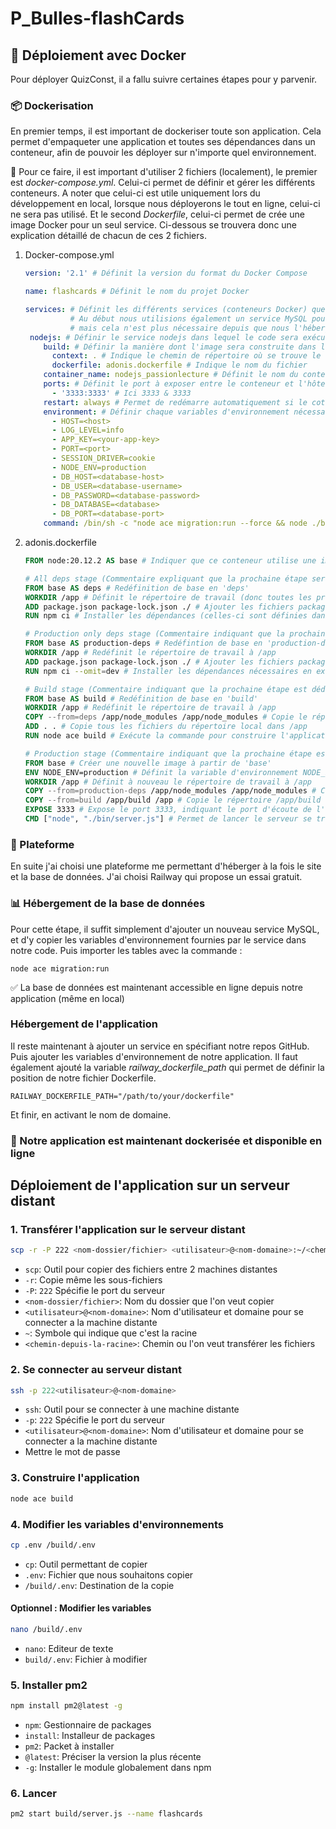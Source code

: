 # P_Bulles-flashCards
## 🐳 Déploiement avec Docker 
Pour déployer QuizConst, il a fallu suivre certaines étapes pour y parvenir. 

### 📦 Dockerisation
En premier temps, il est important de dockeriser toute son application. Cela permet d'empaqueter une application et toutes ses dépendances dans un conteneur, afin de pouvoir les déployer sur n'importe quel environnement. 

📁 Pour ce faire, il est important d'utiliser 2 fichiers (localement), le premier est *docker-compose.yml*. Celui-ci permet de définir et gérer les différents conteneurs. A noter que celui-ci est utile uniquement lors du développement en local, lorsque nous déployerons le tout en ligne, celui-ci ne sera pas utilisé. Et le second *Dockerfile*, celui-ci permet de crée une image Docker pour un seul service.
Ci-dessous se trouvera donc une explication détaillé de chacun de ces 2 fichiers.

1) Docker-compose.yml
   ```yml
   version: '2.1' # Définit la version du format du Docker Compose

   name: flashcards # Définit le nom du projet Docker
   
   services: # Définit les différents services (conteneurs Docker) que l'application utilise.
             # Au début nous utilisions également un service MySQL pour la base de données,
             # mais cela n'est plus nécessaire depuis que nous l'hébergeons en ligne 
    nodejs: # Définir le service nodejs dans lequel le code sera exécuté. (AdonisJS)
       build: # Définir la manière dont l'image sera construite dans le Dockerfile
         context: . # Indique le chemin de répertoire où se trouve le fichier DockerFile
         dockerfile: adonis.dockerfile # Indique le nom du fichier
       container_name: nodejs_passionlecture # Définit le nom du conteneur.
       ports: # Définit le port à exposer entre le conteneur et l'hôte
         - '3333:3333' # Ici 3333 & 3333
       restart: always # Permet de redémarre automatiquement si le cotneneur se termine. Cela permet d'avoir un conteneur toujours actif
       environment: # Définir chaque variables d'environnement nécessaire au bon fonctionnement de l'application
         - HOST=<host>
         - LOG_LEVEL=info
         - APP_KEY=<your-app-key>
         - PORT=<port>
         - SESSION_DRIVER=cookie
         - NODE_ENV=production
         - DB_HOST=<database-host>
         - DB_USER=<database-username>
         - DB_PASSWORD=<database-password>
         - DB_DATABASE=<database>
         - DB_PORT=<database-port>
       command: /bin/sh -c "node ace migration:run --force && node ./bin/server.js" # Commande s'exécutant au démarrage du conteneur (effectzer les migrations et lancer le serveur.)
   ```
2) adonis.dockerfile
   ```dockerfile
   FROM node:20.12.2 AS base # Indiquer que ce conteneur utilise une image node que nous renommons base.

   # All deps stage (Commentaire expliquant que la prochaine étape sera dédiée à l'installation des dépendances)
   FROM base AS deps # Redéfinition de base en 'deps'
   WORKDIR /app # Définit le répertoire de travail (donc toutes les prochaines commande seront exécutées dans /app)
   ADD package.json package-lock.json ./ # Ajouter les fichiers package*.json au répertoire du conteneur.
   RUN npm ci # Installer les dépendances (celles-ci sont définies dans package-lock.json)
   
   # Production only deps stage (Commentaire indiquant que la prochaine étape sera l'installation des dépendances spécifiques à la production)
   FROM base AS production-deps # Redéfintion de base en 'production-deps'
   WORKDIR /app # Redéfinit le répertoire de travail à /app
   ADD package.json package-lock.json ./ # Ajouter les fichiers package*.json au répertoire du conteneur
   RUN npm ci --omit=dev # Installer les dépendances nécessaires en exclusant les dépendances de développement (❌--save-dev)
   
   # Build stage (Commentaire indiquant que la prochaine étape est dédiée à la construction de l'application)
   FROM base AS build # Redéfinition de base en 'build'
   WORKDIR /app # Redéfinit le répertoire de travail à /app
   COPY --from=deps /app/node_modules /app/node_modules # Copie le répertoire /app/node_modules de l'étape deps dans l'étape build
   ADD . . # Copie tous les fichiers du répertoire local dans /app
   RUN node ace build # Exécute la commande pour construire l'application AdonisJS
   
   # Production stage (Commentaire indiquant que la prochaine étape est dédiée à la production)
   FROM base # Créer une nouvelle image à partir de 'base'
   ENV NODE_ENV=production # Définit la variable d'environnement NODE_ENV en 'production'. Cela permet à l'application de s'exécuter dans un mode de production optimisé.
   WORKDIR /app # Définit à nouveau le répertoire de travail à /app
   COPY --from=production-deps /app/node_modules /app/node_modules # Copie les dépendances de production installées à l'étape 'production-deps'
   COPY --from=build /app/build /app # Copie le répertoire /app/build dans /app
   EXPOSE 3333 # Expose le port 3333, indiquant le port d'écoute de l'application.
   CMD ["node", "./bin/server.js"] # Permet de lancer le serveur se trouvant dans le répertoire bin
   ```
   

### 🚀 Plateforme
En suite j'ai choisi une plateforme me permettant d'héberger à la fois le site et la base de données. J'ai choisi Railway qui propose un essai gratuit.

### 📊 Hébergement de la base de données
Pour cette étape, il suffit simplement d'ajouter un nouveau service MySQL, et d'y copier les variables d'environnement fournies par le service dans notre code. Puis importer les tables avec la commande : 
   ```ace
   node ace migration:run
   ```

✅ La base de données est maintenant accessible en ligne depuis notre application (même en local)

### Hébergement de l'application
Il reste maintenant à ajouter un service en spécifiant notre repos GitHub. Puis ajouter les variables d'environnement de notre application. Il faut également ajouté la variable *railway_dockerfile_path* qui permet de définir la position de notre fichier Dockerfile.
   ```env
   RAILWAY_DOCKERFILE_PATH="/path/to/your/dockerfile"
   ```
Et finir, en activant le nom de domaine.
### 🎉 Notre application est maintenant dockerisée et disponible en ligne

## Déploiement de l'application sur un serveur distant
 
### 1. Transférer l'application sur le serveur distant
```bash
scp -r -P 222 <nom-dossier/fichier> <utilisateur>@<nom-domaine>:~/<chemin-depuis-la-racine>
```
-   `scp`: Outil pour copier des fichiers entre 2 machines distantes
-   `-r`: Copie même les sous-fichiers
-   `-P`: `222` Spécifie le port du serveur
-   `<nom-dossier/fichier>`: Nom du dossier que l'on veut copier
-   `<utilisateur>@<nom-domaine>`: Nom d'utilisateur et domaine pour se connecter a la machine distante
-   `~`: Symbole qui indique que c'est la racine
-   `<chemin-depuis-la-racine>`: Chemin ou l'on veut transférer les fichiers
 
### 2. Se connecter au serveur distant
```bash
ssh -p 222<utilisateur>@<nom-domaine>
```
 
-   `ssh`: Outil pour se connecter à une machine distante
-   `-p`: `222` Spécifie le port du serveur
-   `<utilisateur>@<nom-domaine>`: Nom d'utilisateur et domaine pour se connecter a la machine distante
- Mettre le mot de passe

### 3. Construire l'application
```bash
node ace build
```

### 4. Modifier les variables d'environnements
```bash
cp .env /build/.env
```

-   `cp`: Outil permettant de copier
-   `.env`: Fichier que nous souhaitons copier
-   `/build/.env`: Destination de la copie

#### Optionnel : Modifier les variables 
```bash
nano /build/.env
```
-   `nano`: Editeur de texte
-   `build/.env`: Fichier à modifier

### 5. Installer pm2
```bash
npm install pm2@latest -g
```

-   `npm`: Gestionnaire de packages
-   `install`: Installeur de packages
-   `pm2`: Packet à installer
-   `@latest`: Préciser la version la plus récente
-   `-g`: Installer le module globalement dans npm

### 6. Lancer
```bash
pm2 start build/server.js --name flashcards
```
